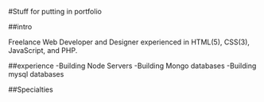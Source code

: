 #Stuff for putting in portfolio

##intro

Freelance Web Developer and Designer experienced in HTML(5), CSS(3), JavaScript, and PHP.

##experience
-Building Node Servers
-Building Mongo databases
-Building mysql databases



##Specialties
